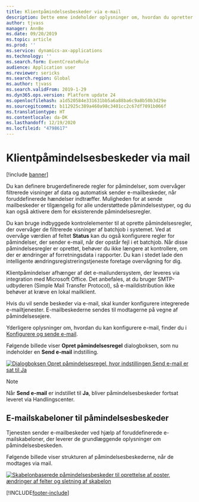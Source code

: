 ```yaml
---
title: Klientpåmindelsesbeskeder via e-mail
description: Dette emne indeholder oplysninger om, hvordan du opretter regler, der sender e-mailbeskeder om foruddefinerede hændelser, der indtræffer.
author: tjvass
manager: AnnBe
ms.date: 09/20/2019
ms.topic: article
ms.prod: ''
ms.service: dynamics-ax-applications
ms.technology: ''
ms.search.form: EventCreateRule
audience: Application user
ms.reviewer: sericks
ms.search.region: Global
ms.author: tjvass
ms.search.validFrom: 2019-1-29
ms.dyn365.ops.version: Platform update 24
ms.openlocfilehash: a1d520584e331631bb5a6a88ba6c9a8b50b3d29e
ms.sourcegitcommit: b112925c389a460a98c3401cc2c67df7091b066f
ms.translationtype: HT
ms.contentlocale: da-DK
ms.lasthandoff: 12/19/2020
ms.locfileid: "4798617"
---
```

# <a name="client-alert-notifications-by-email"></a>Klientpåmindelsesbeskeder via mail

[!include [banner](../includes/banner.md)]

Du kan definere brugerdefinerede regler for påmindelser, som overvåger filtrerede visninger af data og automatisk sender e-mailbeskeder, når foruddefinerede hændelser indtræffer. Muligheden for at sende mailbeskeder er tilgængelig for alle understøttede påmindelsestyper, og du kan også aktivere dem for eksisterende påmindelsesregler.

Du kan bruge indbyggede kontrolelementer til at oprette påmindelsesregler, der overvåger de filtrerede visninger af batchjob i systemet. Ved at overvåge værdien af feltet **Status** kan du også konfigurere regler for påmindelser, der sender e-mail, når der opstår fejl i et batchjob. Når disse påmindelsesregler er oprettet, behøver du ikke længere at kontrollere, om der er ændringer af forretningsdata i rapporter. Du kan i stedet lade den intelligente ændringsregistreringstjeneste foretage overvågning for dig.

Klientpåmindelser afhænger af det e-mailundersystem, der leveres via integration med Microsoft Office. Det anbefales, at du bruger SMTP-udbyderen (Simple Mail Transfer Protocol), så e-maildistribution ikke behøver at kræve en lokal mailklient.

Hvis du vil sende beskeder via e-mail, skal kunder konfigurere integrerede e-mailtjenester. E-mailbeskederne sendes til modtagerne på vegne af påmindelsesejere.

Yderligere oplysninger om, hvordan du kan konfigurere e-mail, finder du i [Konfigurere og sende e-mail](../organization-administration/configure-email.md).

Følgende billede viser **Opret påmindelsesregel** dialogboksen, som nu indeholder en **Send e-mail** indstilling.

[![Dialogboksen Opret påmindelsesregel, hvor indstillingen Send e-mail er sat til Ja](./media/Create-alert-rule-form.png)](./media/Create-alert-rule-form.png)

> [!NOTE]
> Når **Send e-mail** er indstillet til **Ja**, bliver påmindelsesbeskeder fortsat leveret via Handlingscenter.

## <a name="alert-notification-email-templates"></a>E-mailskabeloner til påmindelsesbeskeder

Tjenesten sender e-mailbeskeder ved hjælp af foruddefinerede e-mailskabeloner, der leverer de grundlæggende oplysninger om påmindelsesbeskeden.

Følgende billede viser strukturen af påmindelsesbeskederne, når de modtages via mail.

[![Skabelonbaserede påmindelsesbeskeder til oprettelse af poster, ændringer af felter og sletning af skabelon](./media/Alert-email-templates.png)](./media/Alert-email-templates.png)


[!INCLUDE[footer-include](../../../includes/footer-banner.md)]